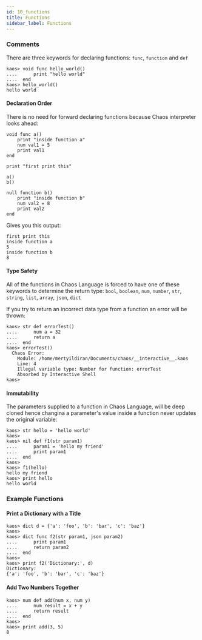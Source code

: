```yaml
---
id: 10_functions
title: Functions
sidebar_label: Functions
---
```


### Comments

There are three keywords for declaring functions: `func`, `function` and `def`

```text
kaos> void func hello_world()
....      print "hello world"
....  end
kaos> hello_world()
hello world
```

#### Declaration Order

There is no need for forward declaring functions because Chaos interpreter looks ahead:

```text
void func a()
    print "inside function a"
    num val1 = 5
    print val1
end

print "first print this"

a()
b()

null function b()
    print "inside function b"
    num val2 = 8
    print val2
end
```

Gives you this output:

```text
first print this
inside function a
5
inside function b
8
```

#### Type Safety

All of the functions in Chaos Language is forced to have one of these keywords to
determine the return type: `bool`, `boolean`, `num`, `number`, `str`, `string`, `list`, `array`, `json`, `dict`

If you try to return an incorrect data type from a function an error will be thrown:

```text
kaos> str def errorTest()
....      num a = 32
....      return a
....  end
kaos> errorTest()
  Chaos Error:
    Module: /home/mertyildiran/Documents/chaos/__interactive__.kaos
    Line: 4
    Illegal variable type: Number for function: errorTest
    Absorbed by Interactive Shell
kaos>
```

#### Immutability

The parameters supplied to a function in Chaos Language, will be deep cloned hence
changina a parameter's value inside a function never updates the original variable:

```text
kaos> str hello = 'hello world'
kaos>
kaos> nil def f1(str param1)
....      param1 = 'hello my friend'
....      print param1
....  end
kaos>
kaos> f1(hello)
hello my friend
kaos> print hello
hello world
```

### Example Functions

#### Print a Dictionary with a Title

```text
kaos> dict d = {'a': 'foo', 'b': 'bar', 'c': 'baz'}
kaos>
kaos> dict func f2(str param1, json param2)
....      print param1
....      return param2
....  end
kaos>
kaos> print f2('Dictionary:', d)
Dictionary:
{'a': 'foo', 'b': 'bar', 'c': 'baz'}
```

#### Add Two Numbers Together

```text
kaos> num def add(num x, num y)
....      num result = x + y
....      return result
....  end
kaos>
kaos> print add(3, 5)
8
```
